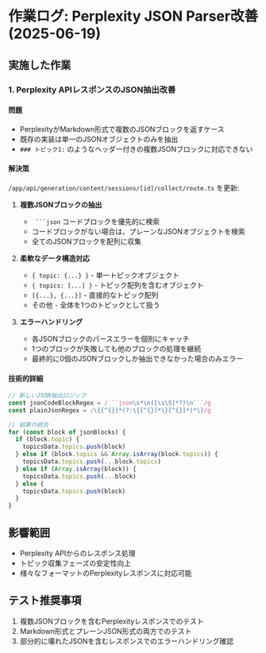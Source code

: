 # 作業ログ: Perplexity JSON Parser改善 (2025-06-19)

## 実施した作業

### 1. Perplexity APIレスポンスのJSON抽出改善

#### 問題
- PerplexityがMarkdown形式で複数のJSONブロックを返すケース
- 既存の実装は単一のJSONオブジェクトのみを抽出
- `### トピック1:` のようなヘッダー付きの複数JSONブロックに対応できない

#### 解決策
`/app/api/generation/content/sessions/[id]/collect/route.ts` を更新:

1. **複数JSONブロックの抽出**
   - ` ```json` コードブロックを優先的に検索
   - コードブロックがない場合は、プレーンなJSONオブジェクトを検索
   - 全てのJSONブロックを配列に収集

2. **柔軟なデータ構造対応**
   - `{ topic: {...} }` - 単一トピックオブジェクト
   - `{ topics: [...] }` - トピック配列を含むオブジェクト
   - `[{...}, {...}]` - 直接的なトピック配列
   - その他 - 全体を1つのトピックとして扱う

3. **エラーハンドリング**
   - 各JSONブロックのパースエラーを個別にキャッチ
   - 1つのブロックが失敗しても他のブロックの処理を継続
   - 最終的に0個のJSONブロックしか抽出できなかった場合のみエラー

#### 技術的詳細
```javascript
// 新しいJSON抽出ロジック
const jsonCodeBlockRegex = /```json\s*\n([\s\S]*?)\n```/g
const plainJsonRegex = /\{[^{}]*(?:\{[^{}]*\}[^{}]*)*\}/g

// 結果の統合
for (const block of jsonBlocks) {
  if (block.topic) {
    topicsData.topics.push(block)
  } else if (block.topics && Array.isArray(block.topics)) {
    topicsData.topics.push(...block.topics)
  } else if (Array.isArray(block)) {
    topicsData.topics.push(...block)
  } else {
    topicsData.topics.push(block)
  }
}
```

## 影響範囲
- Perplexity APIからのレスポンス処理
- トピック収集フェーズの安定性向上
- 様々なフォーマットのPerplexityレスポンスに対応可能

## テスト推奨事項
1. 複数JSONブロックを含むPerplexityレスポンスでのテスト
2. Markdown形式とプレーンJSON形式の両方でのテスト
3. 部分的に壊れたJSONを含むレスポンスでのエラーハンドリング確認